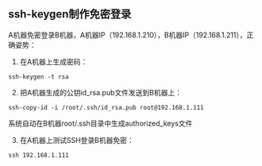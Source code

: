 ## ssh-keygen制作免密登录
A机器免密登录B机器，A机器IP（192.168.1.210），B机器IP（192.168.1.211），正确姿势：
1. 在A机器上生成密码：
```
ssh-keygen -t rsa
```

2. 把A机器生成的公钥id_rsa.pub文件发送到B机器上：
```
ssh-copy-id -i /root/.ssh/id_rsa.pub root@192.168.1.111
```
系统自动在B机器root/.ssh目录中生成authorized_keys文件

3. 在A机器上测试SSH登录B机器免密：
```
ssh 192.168.1.111
```
